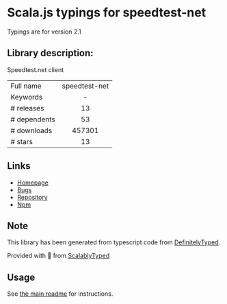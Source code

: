 
# Scala.js typings for speedtest-net

Typings are for version 2.1

## Library description:
Speedtest.net client

|                    |                 |
| ------------------ | :-------------: |
| Full name          | speedtest-net |
| Keywords           | - |
| # releases         | 13 |
| # dependents       | 53 |
| # downloads        | 457301 |
| # stars            | 13 |

## Links
- [Homepage](https://github.com/ddsol/speedtest.net#readme)
- [Bugs](https://github.com/ddsol/speedtest.net/issues)
- [Repository](https://github.com/ddsol/speedtest.net)
- [Npm](https://www.npmjs.com/package/speedtest-net)
    


## Note
This library has been generated from typescript code from [DefinitelyTyped](https://definitelytyped.org).

Provided with :purple_heart: from [ScalablyTyped](https://github.com/oyvindberg/ScalablyTyped)

## Usage
See [the main readme](../../readme.md) for instructions.


